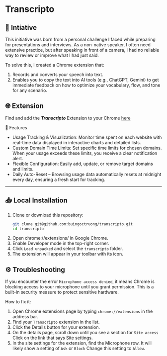 # Transcripto

## 🌱 Intiative

This initiative was born from a personal challenge I faced while preparing for presentations and interviews. As a non-native speaker, I often need extensive practice, but after speaking in front of a camera, I had no reliable way to review or improve what I had just said.

To solve this, I created a Chrome extension that:

1. Records and converts your speech into text.
2. Enables you to copy the text into AI tools (e.g., ChatGPT, Gemini) to get immediate feedback on how to optimize your vocabulary, flow, and tone for any scenario.

## 🌐 Extension

Find and add the **_Transcripto_** Extension to your Chrome [here]()

🚀 Features

- Usage Tracking & Visualization: Monitor time spent on each website with real-time data displayed in interactive charts and detailed lists.
- Custom Domain Time Limits: Set specific time limits for chosen domains. When your usage exceeds these limits, you receive a clear notification alert.
- Flexible Configuration: Easily add, update, or remove target domains and limits.
- Daily Auto-Reset – Browsing usage data automatically resets at midnight every day, ensuring a fresh start for tracking.

---

## 📥 Local Installation

1. Clone or download this repository:
   ```bash
   git clone git@github.com:buingoctruong/transcripto.git
   cd transcripto
   ```
2. Open chrome://extensions/ in Google Chrome.
3. Enable Developer mode in the top-right corner.
4. Click `Load unpacked` and select the `transcripto` folder.
5. The extension will appear in your toolbar with its icon.

## ⚙️ Troubleshooting

If you encounter the error `Microphone access denied`, it means Chrome is blocking access to your microphone until you grant permission. This is a built-in security measure to protect sensitive hardware.

How to fix it:

1. Open Chrome extensions page by typing `chrome://extensions` in the address bar.
2. Find your `Transcripto` extension in the list.
3. Click the Details button for your extension.
4. On the details page, scroll down until you see a section for `Site access` Click on the link that says Site settings.
5. In the site settings for the extension, find the Microphone row. It will likely show a setting of `Ask` or `Block` Change this setting to `Allow`.

